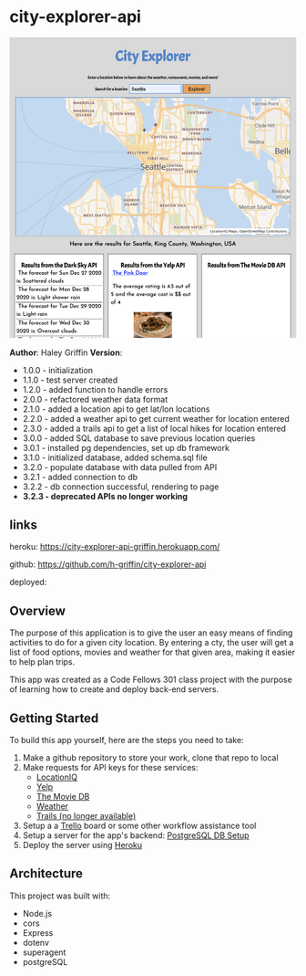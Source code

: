 # city-explorer-api

![app-overview](app-overview.png)

**Author**: Haley Griffin
**Version**: 
- 1.0.0 - initialization
- 1.1.0 - test server created
- 1.2.0 - added function to handle errors
- 2.0.0 - refactored weather data format
- 2.1.0 - added a location api to get lat/lon locations
- 2.2.0 - added a weather api to get current weather for location entered
- 2.3.0 - added a trails api to get a list of local hikes for location entered
- 3.0.0 - added SQL database to save previous location queries
- 3.0.1 - installed pg dependencies, set up db framework
- 3.1.0 - initialized database, added schema.sql file
- 3.2.0 - populate database with data pulled from API
- 3.2.1 - added connection to db
- 3.2.2 - db connection successful, rendering to page
- **3.2.3 - deprecated APIs no longer working**

## links
heroku: https://city-explorer-api-griffin.herokuapp.com/

github: https://github.com/h-griffin/city-explorer-api

deployed: 

## Overview
The purpose of this application is to give the user an easy means of finding activities to do for a given city location. By entering a cty, the user will get a list of food options, movies and weather for that given area, making it easier to help plan trips.

This app was created as a Code Fellows 301 class project with the purpose of learning how to create and deploy back-end servers.


## Getting Started
To build this app yourself, here are the steps you need to take:

1. Make a github repository to store your work, clone that repo to local
2. Make requests for API keys for these services:
    - [LocationIQ](https://locationiq.com/)
    - [Yelp](https://www.yelp.com/developers/documentation/v3/business_search)
    - [The Movie DB](https://developers.themoviedb.org/3/getting-started/introduction)
    - [Weather](https://www.weatherbit.io/account/login)
    - [Trails (no longer available)](https://www.hikingproject.com/data)
3. Setup a a [Trello](https://trello.com/en-US) board or some other workflow assistance tool
4. Setup a server for the app's backend: [PostgreSQL DB Setup](https://codefellows.github.io/code-301-guide/curriculum/class-08/cheatsheets/postgres-shell)
5. Deploy the server using [Heroku](https://www.heroku.com/)


## Architecture
This project was built with:

- Node.js
- cors
- Express
- dotenv
- superagent
- postgreSQL 
